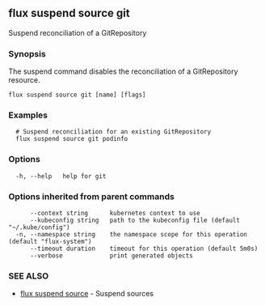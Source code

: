 ## flux suspend source git

Suspend reconciliation of a GitRepository

### Synopsis

The suspend command disables the reconciliation of a GitRepository resource.

```
flux suspend source git [name] [flags]
```

### Examples

```
  # Suspend reconciliation for an existing GitRepository
  flux suspend source git podinfo

```

### Options

```
  -h, --help   help for git
```

### Options inherited from parent commands

```
      --context string      kubernetes context to use
      --kubeconfig string   path to the kubeconfig file (default "~/.kube/config")
  -n, --namespace string    the namespace scope for this operation (default "flux-system")
      --timeout duration    timeout for this operation (default 5m0s)
      --verbose             print generated objects
```

### SEE ALSO

* [flux suspend source](flux_suspend_source.md)	 - Suspend sources

